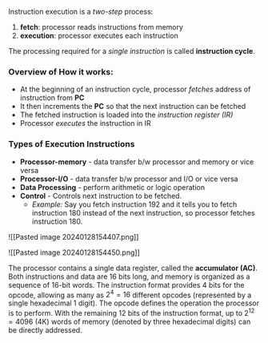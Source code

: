 Instruction execution is a *two-step* process: 
1. **fetch**: processor reads instructions from memory 
2. **execution**: processor executes each instruction 

The processing required for a *single instruction* is called **instruction cycle**.

### Overview of How it works: 
- At the beginning of an instruction cycle, processor *fetches* address of instruction from **PC**
- It then increments the **PC** so that the next instruction can be fetched 
- The fetched instruction is loaded into the *instruction register (IR)* 
- Processor *executes* the instruction in IR
### Types of Execution Instructions 
- **Processor-memory** - data transfer b/w processor and memory or vice versa
- **Processor-I/O** - data transfer b/w processor and I/O or vice versa
- **Data Processing** - perform arithmetic or logic operation 
- **Control** - Controls next instruction to be fetched. 
	- *Example:* Say you fetch instruction $192$ and it tells you to fetch instruction $180$ instead of the next instruction, so processor fetches instruction $180$.

![[Pasted image 20240128154407.png]]

![[Pasted image 20240128154450.png]]

The processor contains a single data register, called the **accumulator (AC)**. Both instructions and data are $16$ bits long, and memory is organized as a sequence of $16$-bit words. The instruction format provides 4 bits for the opcode, allowing as many as $2^{4}= 16$ different opcodes (represented by a single hexadecimal $1$ digit). The opcode defines the operation the processor is to perform. With the remaining $12$ bits of the instruction format, up to $2^{12}= 4096$ (4K) words of memory (denoted by three hexadecimal digits) can be directly addressed.